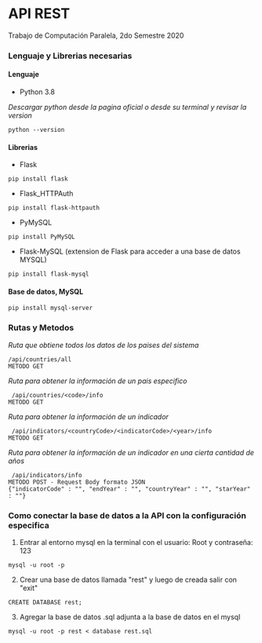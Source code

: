 # API REST
Trabajo de Computación Paralela, 2do Semestre 2020

### Lenguaje y Librerias necesarias

#### Lenguaje

* Python 3.8

_Descargar python desde la pagina oficial o desde su terminal y revisar la version_

```
python --version
```

#### Librerias

* Flask

```
pip install flask
```

* Flask_HTTPAuth

```
pip install flask-httpauth
```

* PyMySQL

```
pip install PyMySQL
```

* Flask-MySQL (extension de Flask para acceder a una base de datos MYSQL)

```
pip install flask-mysql
```

#### Base de datos, MySQL

```
pip install mysql-server
```


### Rutas y Metodos

_Ruta que obtiene todos los datos de los paises del sistema_
```
/api/countries/all
METODO GET
```

_Ruta para obtener la información de un pais especifico_
```
 /api/countries/<code>/info
METODO GET
```

_Ruta para obtener la información de un indicador_
```
 /api/indicators/<countryCode>/<indicatorCode>/<year>/info
METODO GET
```

_Ruta para obtener la información de un indicador en una cierta cantidad de años_
```
 /api/indicators/info
METODO POST - Request Body formato JSON
{"indicatorCode" : "", "endYear" : "", "countryYear" : "", "starYear" : ""}
```

### Como conectar la base de datos a la API con la configuración especifica
1. Entrar al entorno mysql en la terminal con el usuario: Root y contraseña: 123
```
mysql -u root -p
```
2. Crear una base de datos llamada "rest" y luego de creada salir con "exit"
```
CREATE DATABASE rest;
```
3. Agregar la base de datos .sql adjunta a la base de datos en el mysql
```
mysql -u root -p rest < database rest.sql
```
